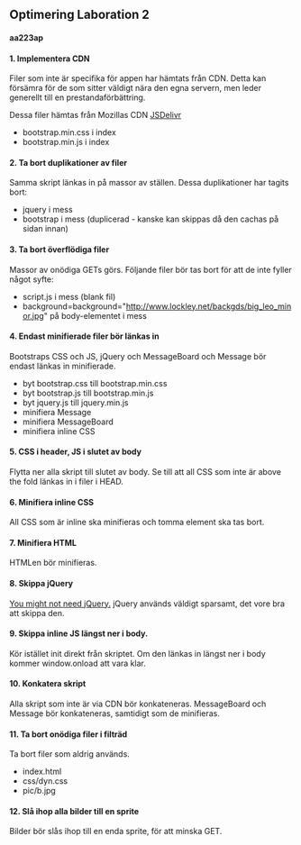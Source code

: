 ## Optimering Laboration 2
#### aa223ap

#### 1. Implementera CDN
Filer som inte är specifika för appen har hämtats från CDN. Detta kan försämra för de som sitter väldigt nära den egna servern, men leder generellt till en prestandaförbättring.

Dessa filer hämtas från Mozillas CDN [JSDelivr](http://www.jsdelivr.com/)
* bootstrap.min.css i index
* bootstrap.min.js i index

#### 2. Ta bort duplikationer av filer
Samma skript länkas in på massor av ställen. Dessa duplikationer har tagits bort:

* jquery i mess
* bootstrap i mess (duplicerad - kanske kan skippas då den cachas på sidan innan)

#### 3. Ta bort överflödiga filer
Massor av onödiga GETs görs. Följande filer bör tas bort för att de inte fyller något syfte:

* script.js i mess (blank fil)
* background=background="http://www.lockley.net/backgds/big_leo_minor.jpg" på body-elementet i mess

#### 4. Endast minifierade filer bör länkas in
Bootstraps CSS och JS, jQuery och MessageBoard och Message bör endast länkas in minifierade.

* byt bootstrap.css till bootstrap.min.css
* byt bootstrap.js till bootstrap.min.js
* byt jquery.js till jquery.min.js
* minifiera Message
* minifiera MessageBoard
* minifiera inline CSS

#### 5. CSS i header, JS i slutet av body
Flytta ner alla skript till slutet av body. Se till att all CSS som inte är above the fold länkas in i filer i HEAD.

#### 6. Minifiera inline CSS
All CSS som är inline ska minifieras och tomma element ska tas bort.

#### 7. Minifiera HTML
HTMLen bör minifieras.

#### 8. Skippa jQuery
[You might not need jQuery.](http://youmightnotneedjquery.com/) jQuery används väldigt sparsamt, det vore bra att skippa den. 

#### 9. Skippa inline JS längst ner i body. 
Kör istället init direkt från skriptet. Om den länkas in längst ner i body kommer window.onload att vara klar.

#### 10. Konkatera skript
Alla skript som inte är via CDN bör konkateneras. MessageBoard och Message bör konkateneras, samtidigt som de minifieras.

#### 11. Ta bort onödiga filer i filträd
Ta bort filer som aldrig används. 
* index.html
* css/dyn.css
* pic/b.jpg

#### 12. Slå ihop alla bilder till en sprite
Bilder bör slås ihop till en enda sprite, för att minska GET.